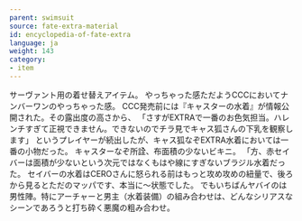 ```yaml
---
parent: swimsuit
source: fate-extra-material
id: encyclopedia-of-fate-extra
language: ja
weight: 143
category:
- item
---
```


サーヴァント用の着せ替えアイテム。
やっちゃった感ただようCCCにおいてナンバーワンのやっちゃった感。
CCC発売前には『キャスターの水着』が情報公開された。その露出度の高さから、
「さすがEXTRAで一番のお色気担当。ハレンチすぎて正視できません。できないのでチラ見でキャス狐さんの下乳を観察します」
というプレイヤーが続出したが、キャス狐なぞEXTRA水着においては一番の小物だった。
キャスターなぞ所詮、布面積の少ないビキニ。
「方、赤セイバーは面積が少ないという次元ではなくもはや線にすぎないブラジル水着だった。
セイバーの水着はCEROさんに怒られる前はもっと攻め攻めの紐量で、後ろから見るとただのマッパです、本当に～状態でした。
でもいちばんヤバイのは男性陣。特にアーチャーと男主（水着装備）の組み合わせは、どんなシリアスなシーンであろうと打ち砕く悪魔の粗み合わせ。
